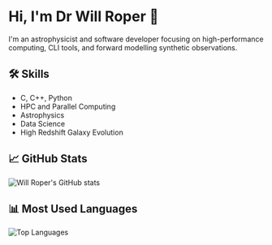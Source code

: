 # Hi, I'm Dr Will Roper 👋
I'm an astrophysicist and software developer focusing on high-performance computing, CLI tools, and forward modelling synthetic observations.

## 🛠️ Skills
- C, C++, Python
- HPC and Parallel Computing
- Astrophysics
- Data Science
- High Redshift Galaxy Evolution

## 📈 GitHub Stats
![Will Roper's GitHub stats](https://github-readme-stats.vercel.app/api?username=willjroper&show_icons=true&theme=radical)

## 📊 Most Used Languages
![Top Languages](https://github-readme-stats.vercel.app/api/top-langs/?username=willjroper&layout=compact&theme=radical)
